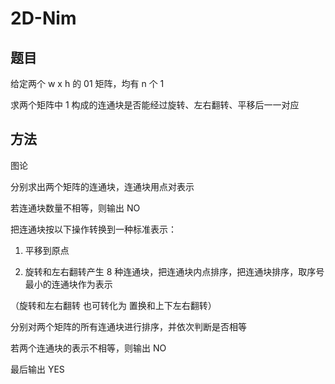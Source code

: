 # 2D-Nim

## 题目

给定两个 w x h 的 01 矩阵，均有 n 个 1

求两个矩阵中 1 构成的连通块是否能经过旋转、左右翻转、平移后一一对应


## 方法

图论

分别求出两个矩阵的连通块，连通块用点对表示

若连通块数量不相等，则输出 NO

把连通块按以下操作转换到一种标准表示：

1. 平移到原点

2. 旋转和左右翻转产生 8 种连通块，把连通块内点排序，把连通块排序，取序号最小的连通块作为表示

（旋转和左右翻转 也可转化为 置换和上下左右翻转）

分别对两个矩阵的所有连通块进行排序，并依次判断是否相等

若两个连通块的表示不相等，则输出 NO

最后输出 YES
